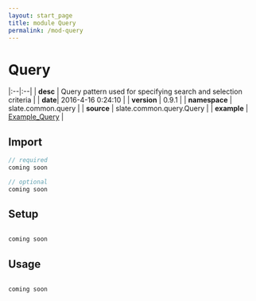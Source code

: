 ```yaml
---
layout: start_page
title: module Query
permalink: /mod-query
---
```


# Query

|:--|:--|
| **desc** | Query pattern used for specifying search and selection criteria | 
| **date**| 2016-4-16 0:24:10 |
| **version** | 0.9.1  |
| **namespace** | slate.common.query  |
| **source** | slate.common.query.Query  |
| **example** | [Example_Query](https://github.com/code-helix/slatekit/blob/master/src/apps/scala/slate-examples/src/main/scala/slate/examples/Example_Query.scala) |

## Import
```scala 
// required 
coming soon

// optional 
coming soon

```

## Setup
```scala

coming soon

```

## Usage
```scala

coming soon

```

